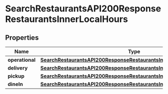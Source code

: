 

# SearchRestaurantsAPI200ResponseRestaurantsInnerLocalHours


## Properties

| Name | Type | Description | Notes |
|------------ | ------------- | ------------- | -------------|
|**operational** | [**SearchRestaurantsAPI200ResponseRestaurantsInnerLocalHoursOperational**](SearchRestaurantsAPI200ResponseRestaurantsInnerLocalHoursOperational.md) |  |  [optional] |
|**delivery** | [**SearchRestaurantsAPI200ResponseRestaurantsInnerLocalHoursOperational**](SearchRestaurantsAPI200ResponseRestaurantsInnerLocalHoursOperational.md) |  |  [optional] |
|**pickup** | [**SearchRestaurantsAPI200ResponseRestaurantsInnerLocalHoursOperational**](SearchRestaurantsAPI200ResponseRestaurantsInnerLocalHoursOperational.md) |  |  [optional] |
|**dineIn** | [**SearchRestaurantsAPI200ResponseRestaurantsInnerLocalHoursOperational**](SearchRestaurantsAPI200ResponseRestaurantsInnerLocalHoursOperational.md) |  |  [optional] |



